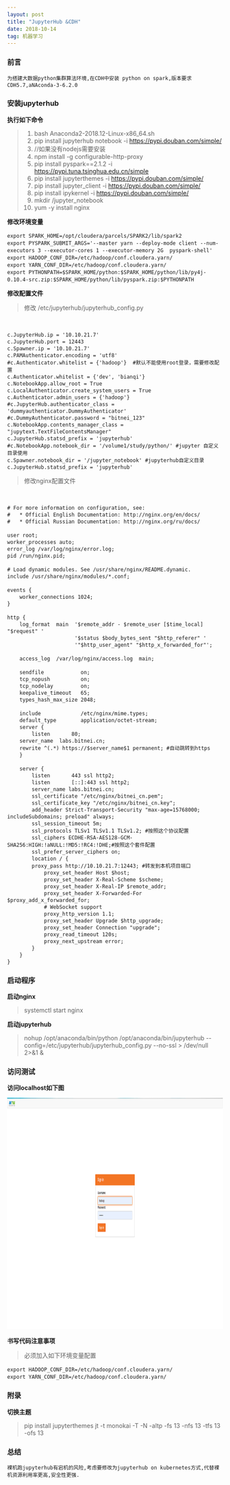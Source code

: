 ```yaml
---
layout: post
title: "JupyterHub &CDH"
date: 2018-10-14   
tag: 机器学习
---
```


### 前言
    
	为搭建大数据python集群算法环境,在CDH中安装 python on spark,版本要求CDH5.7,aNAconda-3-6.2.0

### 安装jupyterhub

**执行如下命令**

>1.  bash Anaconda2-2018.12-Linux-x86_64.sh
>2.  pip install jupyterhub notebook -i https://pypi.douban.com/simple/
>3.  //如果没有nodejs需要安装
>4.  npm install -g configurable-http-proxy
>5.  pip install pyspark==2.1.2 -i https://pypi.tuna.tsinghua.edu.cn/simple
>6.  pip install jupyterthemes -i https://pypi.douban.com/simple/
>7.  pip install  jupyter_client -i https://pypi.douban.com/simple/
>8.  pip install ipykernel -i https://pypi.douban.com/simple/
>9.  mkdir /jupyter_notebook
>10. yum -y install nginx
  
**修改环境变量**

`export SPARK_HOME=/opt/cloudera/parcels/SPARK2/lib/spark2`<br/>
`export PYSPARK_SUBMIT_ARGS='--master yarn --deploy-mode client --num-executors 3 --executor-cores 1 --executor-memory 2G  pyspark-shell'`<br/>
`export HADOOP_CONF_DIR=/etc/hadoop/conf.cloudera.yarn/`<br/>
`export YARN_CONF_DIR=/etc/hadoop/conf.cloudera.yarn/`<br/>
`export PYTHONPATH=$SPARK_HOME/python:$SPARK_HOME/python/lib/py4j-0.10.4-src.zip:$SPARK_HOME/python/lib/pyspark.zip:$PYTHONPATH`<br/>
 
**修改配置文件**

> 修改 /etc/jupyterhub/jupyterhub_config.py
> 

<br/>

  ```
  c.JupyterHub.ip = '10.10.21.7'
  c.JupyterHub.port = 12443
  c.Spawner.ip = '10.10.21.7'
  c.PAMAuthenticator.encoding = 'utf8'
  #c.Authenticator.whitelist = {'hadoop'}  #默认不能使用root登录，需要修改配置
  c.Authenticator.whitelist = {'dev', 'bianqi'} 
  c.NotebookApp.allow_root = True
  c.LocalAuthenticator.create_system_users = True
  c.Authenticator.admin_users = {'hadoop'}
  #c.JupyterHub.authenticator_class = 'dummyauthenticator.DummyAuthenticator'
  #c.DummyAuthenticator.password = "bitnei_123"
  c.NotebookApp.contents_manager_class = "jupytext.TextFileContentsManager"
  c.JupyterHub.statsd_prefix = 'jupyterhub'
  #c.NotebookApp.notebook_dir = '/volume1/study/python/' #jupyter 自定义目录使用
  c.Spawner.notebook_dir = '/jupyter_notebook' #jupyterhub自定义目录
  c.JupyterHub.statsd_prefix = 'jupyterhub'
  ```

> 修改nginx配置文件
> 

<br/>

```
# For more information on configuration, see:
#   * Official English Documentation: http://nginx.org/en/docs/
#   * Official Russian Documentation: http://nginx.org/ru/docs/

user root;
worker_processes auto;
error_log /var/log/nginx/error.log;
pid /run/nginx.pid;

# Load dynamic modules. See /usr/share/nginx/README.dynamic.
include /usr/share/nginx/modules/*.conf;

events {
    worker_connections 1024;
}

http {
    log_format  main  '$remote_addr - $remote_user [$time_local] "$request" '
                      '$status $body_bytes_sent "$http_referer" '
                      '"$http_user_agent" "$http_x_forwarded_for"';

    access_log  /var/log/nginx/access.log  main;

    sendfile            on;
    tcp_nopush          on;
    tcp_nodelay         on;
    keepalive_timeout   65;
    types_hash_max_size 2048;

    include             /etc/nginx/mime.types;
    default_type        application/octet-stream;
    server {
        listen       80;
	server_name  labs.bitnei.cn;
	rewrite ^(.*) https://$server_name$1 permanent; #自动跳转到https
    }

    server {
        listen       443 ssl http2;
        listen       [::]:443 ssl http2;
        server_name labs.bitnei.cn;
        ssl_certificate "/etc/nginx/bitnei_cn.pem";
        ssl_certificate_key "/etc/nginx/bitnei_cn.key";
        add_header Strict-Transport-Security "max-age=15768000; includeSubdomains; preload" always;
        ssl_session_timeout 5m;
        ssl_protocols TLSv1 TLSv1.1 TLSv1.2; #按照这个协议配置
        ssl_ciphers ECDHE-RSA-AES128-GCM-SHA256:HIGH:!aNULL:!MD5:!RC4:!DHE;#按照这个套件配置
        ssl_prefer_server_ciphers on;
        location / {
	    proxy_pass http://10.10.21.7:12443; #转发到本机项目端口
            proxy_set_header Host $host;
            proxy_set_header X-Real-Scheme $scheme;
            proxy_set_header X-Real-IP $remote_addr;
            proxy_set_header X-Forwarded-For $proxy_add_x_forwarded_for;
            # WebSocket support
            proxy_http_version 1.1;
            proxy_set_header Upgrade $http_upgrade;
            proxy_set_header Connection "upgrade";
            proxy_read_timeout 120s;
            proxy_next_upstream error; 
        }
    }
}
```

### 启动程序


**启动nginx**

> systemctl start nginx

**启动jupyterhub**

> nohup /opt/anaconda/bin/python /opt/anaconda/bin/jupyterhub --config=/etc/jupyterhub/jupyterhub_config.py --no-ssl > /dev/null 2>&1 &

### 访问测试

**访问localhost如下图**

<div align="left">
<img src="/images/posts/jupyterhub/screen.png" height="540" width="1180" />
</div>

**书写代码注意事项**

>  必须加入如下环境变量配置
>
`export HADOOP_CONF_DIR=/etc/hadoop/conf.cloudera.yarn/`<br/>
`export YARN_CONF_DIR=/etc/hadoop/conf.cloudera.yarn/` 


### 附录

**切换主题**

>  pip install jupyterthemes
>  jt -t monokai -T -N -altp -fs 13 -nfs 13 -tfs 13 -ofs 13

### 总结
  
	裸机跑jupyterhub有宕机的风险,考虑要修改为jupyterhub on kubernetes方式,代替裸机资源利用率更高,安全性更强.

